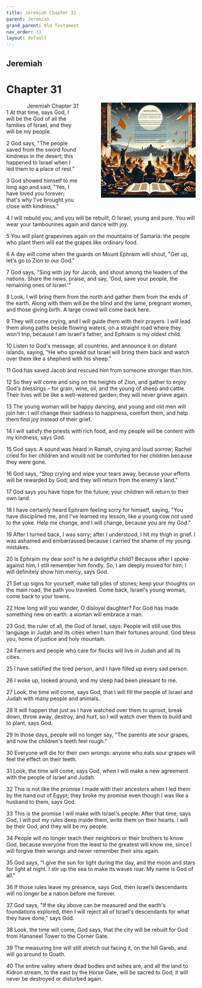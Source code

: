 ```yaml
---
title: Jeremiah Chapter 31
parent: Jeremiah
grand_parent: Old Testament
nav_order: 31
layout: default
---
```


## Jeremiah

# Chapter 31

<div style="clear: both; text-align: right;">
    <div style="max-width: 50%; height: auto; float: right; margin: 0 0 10px 10px; padding-left: 10%;">
        <img src="/assets/Image/Jeremiah/500/31.jpg" alt="Jeremiah Chapter 31" class="chapter-image">
    </div>
    <figcaption style="font-size: 14px; text-align: right;">Jeremiah Chapter 31</figcaption>
</div>
1 At that time, says God, I will be the God of all the families of Israel, and they will be my people.

2 God says, "The people saved from the sword found kindness in the desert; this happened to Israel when I led them to a place of rest."

3 God showed himself to me long ago and said, "Yes, I have loved you forever; that's why I've brought you close with kindness."

4 I will rebuild you, and you will be rebuilt, O Israel, young and pure. You will wear your tambourines again and dance with joy.

5 You will plant grapevines again on the mountains of Samaria: the people who plant them will eat the grapes like ordinary food.

6 A day will come when the guards on Mount Ephraim will shout, "Get up, let's go to Zion to our God."

7 God says, "Sing with joy for Jacob, and shout among the leaders of the nations. Share the news, praise, and say, 'God, save your people, the remaining ones of Israel.'"

8 Look, I will bring them from the north and gather them from the ends of the earth. Along with them will be the blind and the lame, pregnant women, and those giving birth. A large crowd will come back here.

9 They will come crying, and I will guide them with their prayers. I will lead them along paths beside flowing waters, on a straight road where they won't trip, because I am Israel's father, and Ephraim is my oldest child.

10 Listen to God's message, all countries, and announce it on distant islands, saying, "He who spread out Israel will bring them back and watch over them like a shepherd with his sheep."

11 God has saved Jacob and rescued him from someone stronger than him.

12 So they will come and sing on the heights of Zion, and gather to enjoy God's blessings – for grain, wine, oil, and the young of sheep and cattle. Their lives will be like a well-watered garden; they will never grieve again.

13 The young woman will be happy dancing, and young and old men will join her: I will change their sadness to happiness, comfort them, and help them find joy instead of their grief.

14 I will satisfy the priests with rich food, and my people will be content with my kindness, says God.

15 God says: A sound was heard in Ramah, crying and loud sorrow; Rachel cried for her children and would not be comforted for her children because they were gone.

16 God says, "Stop crying and wipe your tears away, because your efforts will be rewarded by God; and they will return from the enemy's land."

17 God says you have hope for the future; your children will return to their own land.

18 I have certainly heard Ephraim feeling sorry for himself, saying, "You have disciplined me, and I've learned my lesson, like a young cow not used to the yoke. Help me change, and I will change, because you are my God."

19 After I turned back, I was sorry; after I understood, I hit my thigh in grief. I was ashamed and embarrassed because I carried the shame of my young mistakes.

20 Is Ephraim my dear son? Is he a delightful child? Because after I spoke against him, I still remember him fondly. So, I am deeply moved for him; I will definitely show him mercy, says God.

21 Set up signs for yourself, make tall piles of stones; keep your thoughts on the main road, the path you traveled. Come back, Israel's young woman, come back to your towns.

22 How long will you wander, O disloyal daughter? For God has made something new on earth: a woman will embrace a man.

23 God, the ruler of all, the God of Israel, says: People will still use this language in Judah and its cities when I turn their fortunes around. God bless you, home of justice and holy mountain.

24 Farmers and people who care for flocks will live in Judah and all its cities.

25 I have satisfied the tired person, and I have filled up every sad person.

26 I woke up, looked around, and my sleep had been pleasant to me.

27 Look, the time will come, says God, that I will fill the people of Israel and Judah with many people and animals.

28 It will happen that just as I have watched over them to uproot, break down, throw away, destroy, and hurt, so I will watch over them to build and to plant, says God.

29 In those days, people will no longer say, "The parents ate sour grapes, and now the children's teeth feel rough."

30 Everyone will die for their own wrongs: anyone who eats sour grapes will feel the effect on their teeth.

31 Look, the time will come, says God, when I will make a new agreement with the people of Israel and Judah.

32 This is not like the promise I made with their ancestors when I led them by the hand out of Egypt; they broke my promise even though I was like a husband to them, says God.

33 This is the promise I will make with Israel's people: After that time, says God, I will put my rules deep inside them, write them on their hearts. I will be their God, and they will be my people.

34 People will no longer teach their neighbors or their brothers to know God, because everyone from the least to the greatest will know me, since I will forgive their wrongs and never remember their sins again.

35 God says, "I give the sun for light during the day, and the moon and stars for light at night. I stir up the sea to make its waves roar. My name is God of all."

36 If those rules leave my presence, says God, then Israel’s descendants will no longer be a nation before me forever.

37 God says, "If the sky above can be measured and the earth's foundations explored, then I will reject all of Israel's descendants for what they have done," says God.

38 Look, the time will come, God says, that the city will be rebuilt for God from Hananeel Tower to the Corner Gate.

39 The measuring line will still stretch out facing it, on the hill Gareb, and will go around to Goath.

40 The entire valley where dead bodies and ashes are, and all the land to Kidron stream, to the east by the Horse Gate, will be sacred to God; it will never be destroyed or disturbed again.


